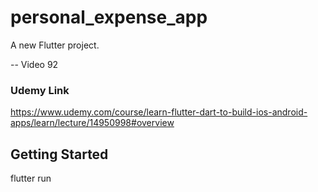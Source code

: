 # personal_expense_app

A new Flutter project.

 -- Video 92

### Udemy Link
https://www.udemy.com/course/learn-flutter-dart-to-build-ios-android-apps/learn/lecture/14950998#overview


## Getting Started

flutter run